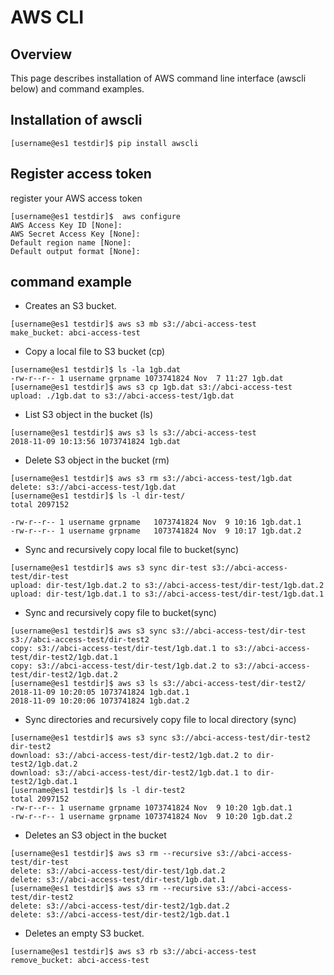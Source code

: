# AWS CLI

## Overview

This page describes installation of AWS command line interface (awscli below) and command examples.

## Installation of awscli

```
[username@es1 testdir]$ pip install awscli
```

## Register access token

register your AWS access token
```
[username@es1 testdir]$  aws configure
AWS Access Key ID [None]: 
AWS Secret Access Key [None]: 
Default region name [None]: 
Default output format [None]:
```

## command example

* Creates an S3 bucket.
```
[username@es1 testdir]$ aws s3 mb s3://abci-access-test
make_bucket: abci-access-test
```

* Copy a local file to S3 bucket (cp)
```
[username@es1 testdir]$ ls -la 1gb.dat 
-rw-r--r-- 1 username grpname 1073741824 Nov  7 11:27 1gb.dat
[username@es1 testdir]$ aws s3 cp 1gb.dat s3://abci-access-test
upload: ./1gb.dat to s3://abci-access-test/1gb.dat
```

* List S3 object in the bucket (ls) 
```
[username@es1 testdir]$ aws s3 ls s3://abci-access-test 
2018-11-09 10:13:56 1073741824 1gb.dat
```

* Delete S3 object in the bucket (rm)
```
[username@es1 testdir]$ aws s3 rm s3://abci-access-test/1gb.dat
delete: s3://abci-access-test/1gb.dat
[username@es1 testdir]$ ls -l dir-test/
total 2097152

-rw-r--r-- 1 username grpname   1073741824 Nov  9 10:16 1gb.dat.1
-rw-r--r-- 1 username grpname   1073741824 Nov  9 10:17 1gb.dat.2
```

* Sync and recursively copy local file to bucket(sync)
```
[username@es1 testdir]$ aws s3 sync dir-test s3://abci-access-test/dir-test
upload: dir-test/1gb.dat.2 to s3://abci-access-test/dir-test/1gb.dat.2
upload: dir-test/1gb.dat.1 to s3://abci-access-test/dir-test/1gb.dat.1
```

* Sync and recursively copy file to bucket(sync)
```
[username@es1 testdir]$ aws s3 sync s3://abci-access-test/dir-test s3://abci-access-test/dir-test2
copy: s3://abci-access-test/dir-test/1gb.dat.1 to s3://abci-access-test/dir-test2/1gb.dat.1
copy: s3://abci-access-test/dir-test/1gb.dat.2 to s3://abci-access-test/dir-test2/1gb.dat.2
[username@es1 testdir]$ aws s3 ls s3://abci-access-test/dir-test2/
2018-11-09 10:20:05 1073741824 1gb.dat.1
2018-11-09 10:20:06 1073741824 1gb.dat.2
```

* Sync directories and recursively copy file to local directory (sync)
```
[username@es1 testdir]$ aws s3 sync s3://abci-access-test/dir-test2 dir-test2
download: s3://abci-access-test/dir-test2/1gb.dat.2 to dir-test2/1gb.dat.2
download: s3://abci-access-test/dir-test2/1gb.dat.1 to dir-test2/1gb.dat.1
[username@es1 testdir]$ ls -l dir-test2
total 2097152
-rw-r--r-- 1 username grpname 1073741824 Nov  9 10:20 1gb.dat.1
-rw-r--r-- 1 username grpname 1073741824 Nov  9 10:20 1gb.dat.2
```

* Deletes an S3 object in the bucket
```
[username@es1 testdir]$ aws s3 rm --recursive s3://abci-access-test/dir-test
delete: s3://abci-access-test/dir-test/1gb.dat.2
delete: s3://abci-access-test/dir-test/1gb.dat.1
[username@es1 testdir]$ aws s3 rm --recursive s3://abci-access-test/dir-test2
delete: s3://abci-access-test/dir-test2/1gb.dat.2
delete: s3://abci-access-test/dir-test2/1gb.dat.1
```

* Deletes an empty S3 bucket. 
```
[username@es1 testdir]$ aws s3 rb s3://abci-access-test
remove_bucket: abci-access-test
```
